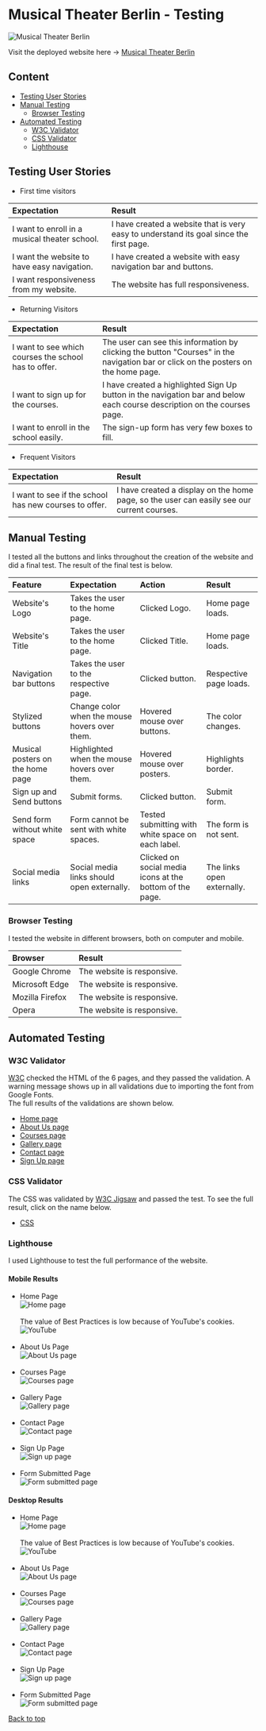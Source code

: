 # Musical Theater Berlin - Testing

![Musical Theater Berlin](documentation/am-i-responsive.png)

Visit the deployed website here → [Musical Theater Berlin](https://enniovilla.github.io/project-1-ci/)

## Content

* [Testing User Stories](#testing-user-stories)
* [Manual Testing](#manual-testing)
    * [Browser Testing](#browser-testing)
* [Automated Testing](#automated-testing)
    * [W3C Validator](#w3c-validator)
    * [CSS Validator](#css-validator)
    * [Lighthouse](#lighthouse)

## Testing User Stories

- First time visitors

| Expectation | Result |
| :--- | :--- |
| I want to enroll in a musical theater school. | I have created a website that is very easy to understand its goal since the first page. |
| I want the website to have easy navigation. | I have created a website with easy navigation bar and buttons. |
| I want responsiveness from my website. | The website has full responsiveness. |

- Returning Visitors

| Expectation | Result |
| :--- | :--- |
| I want to see which courses the school has to offer. | The user can see this information by clicking the button "Courses" in the navigation bar or click on the posters on the home page. |
| I want to sign up for the courses. | I have created a highlighted Sign Up button in the navigation bar and below each course description on the courses page. |
| I want to enroll in the school easily. | The sign-up form has very few boxes to fill. |

- Frequent Visitors

| Expectation | Result |
| :--- | :--- |
| I want to see if the school has new courses to offer. | I have created a display on the home page, so the user can easily see our current courses. |

## Manual Testing

I tested all the buttons and links throughout the creation of the website and did a final test. The result of the final test is below.

| Feature | Expectation | Action | Result |
| :--- | :--- | :--- | :--- |
| Website's Logo | Takes the user to the home page. | Clicked Logo. | Home page loads. |
| Website's Title | Takes the user to the home page. | Clicked Title. | Home page loads. |
| Navigation bar buttons | Takes the user to the respective page. | Clicked button. | Respective page loads. |
| Stylized buttons | Change color when the mouse hovers over them.| Hovered mouse over buttons. | The color changes. |
| Musical posters on the home page | Highlighted when the mouse hovers over them. | Hovered mouse over posters. | Highlights border. |
| Sign up and Send buttons | Submit forms. | Clicked button. | Submit form. |
| Send form without white space | Form cannot be sent with white spaces. | Tested submitting with white space on each label. | The form is not sent. |
| Social media links | Social media links should open externally. | Clicked on social media icons at the bottom of the page. | The links open externally. |

### Browser Testing

I tested the website in different browsers, both on computer and mobile.

| Browser | Result |
| :--- | :--- |
| Google Chrome | The website is responsive. |
| Microsoft Edge | The website is responsive. |
| Mozilla Firefox | The website is responsive. |
| Opera | The website is responsive. |

## Automated Testing

### W3C Validator
[W3C](https://validator.w3.org/) checked the HTML of the 6 pages, and they passed the validation. A warning message shows up in all validations due to importing the font from Google Fonts. <br>The full results of the validations are shown below.
- [Home page](documentation/testing/index.pdf)
- [About Us page](documentation/testing/about-us.pdf)
- [Courses page](documentation/testing/courses.pdf)
- [Gallery page](documentation/testing/gallery.pdf)
- [Contact page](documentation/testing/contact.pdf)
- [Sign Up page](documentation/testing/signup.pdf)

### CSS Validator
The CSS was validated by [W3C Jigsaw](https://jigsaw.w3.org/css-validator/) and passed the test. To see the full result, click on the name below.
- [CSS](documentation/testing/css-validation.pdf)

### Lighthouse

I used Lighthouse to test the full performance of the website.

#### Mobile Results

- Home Page<br>
![Home page](documentation/lighthouse/mobile-home.png)<br><br>
The value of Best Practices is low because of YouTube's cookies.<br>
![YouTube](documentation/lighthouse/cookies.png)<br><br>
- About Us Page<br>
![About Us page](documentation/lighthouse/mobile-about-us.png)<br><br>
- Courses Page<br>
![Courses page](documentation/lighthouse/mobile-courses.png)<br><br>
- Gallery Page<br>
![Gallery page](documentation/lighthouse/mobile-gallery.png)<br><br>
- Contact Page<br>
![Contact page](documentation/lighthouse/mobile-contact.png)<br><br>
- Sign Up Page<br>
![Sign up page](documentation/lighthouse/mobile-sign-up.png)<br><br>
- Form Submitted Page<br>
![Form submitted page](documentation/lighthouse/mobile-form-submitted.png)<br>

#### Desktop Results

- Home Page<br>
![Home page](documentation/lighthouse/desktop-home.png)<br><br>
The value of Best Practices is low because of YouTube's cookies.<br>
![YouTube](documentation/lighthouse/cookies.png)<br><br>
- About Us Page<br>
![About Us page](documentation/lighthouse/desktop-about-us.png)<br><br>
- Courses Page<br>
![Courses page](documentation/lighthouse/desktop-courses.png)<br><br>
- Gallery Page<br>
![Gallery page](documentation/lighthouse/desktop-gallery.png)<br><br>
- Contact Page<br>
![Contact page](documentation/lighthouse/desktop-contact.png)<br><br>
- Sign Up Page<br>
![Sign up page](documentation/lighthouse/desktop-sign-up.png)<br><br>
- Form Submitted Page<br>
![Form submitted page](documentation/lighthouse/desktop-form-submitted.png)<br>

[Back to top](<#content>)